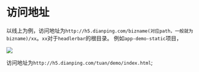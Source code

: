 # 访问地址

以线上为例，访问地址为`http://h5.dianping.com/bizname(对应path，一般就为bizname)/xx`。`xx`对于`headlerbar`的根目录。
例如`app-demo-static`项目，

<img src="/images/6.png"/>

访问地址为`http://h5.dianping.com/tuan/demo/index.html`;